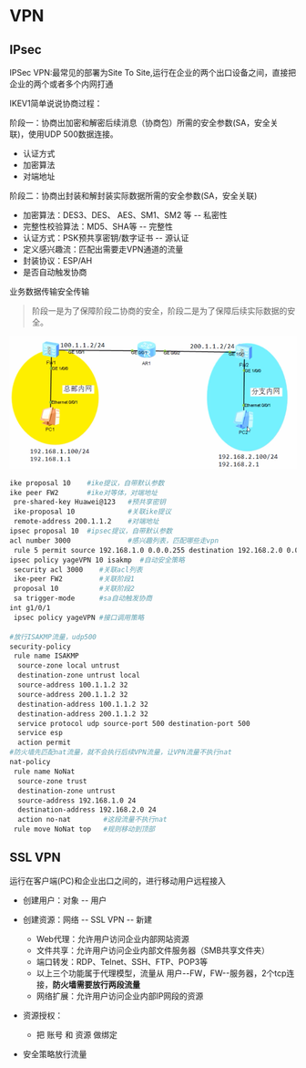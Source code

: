 # VPN

## IPsec

IPSec VPN:最常见的部署为Site To Site,运行在企业的两个出口设备之间，直接把企业的两个或者多个内网打通

IKEV1简单说说协商过程：

阶段一：协商出加密和解密后续消息（协商包）所需的安全参数(SA，安全关联)，使用UDP 500数据连接。

- 认证方式
- 加密算法
- 对端地址

阶段二：协商出封装和解封装实际数据所需的安全参数(SA，安全关联)

- 加密算法：DES3、DES、 AES、SM1、SM2 等  -- 私密性
- 完整性校验算法：MD5、SHA等  -- 完整性
- 认证方式：PSK预共享密钥/数字证书  -- 源认证
- 定义感兴趣流：匹配出需要走VPN通道的流量
- 封装协议：ESP/AH
- 是否自动触发协商

业务数据传输安全传输

> 阶段一是为了保障阶段二协商的安全，阶段二是为了保障后续实际数据的安全。

![image-20231029154227353](../images/Fs4xqNjf9thyUW7.png)

```bash
ike proposal 10    #ike提议，自带默认参数
ike peer FW2       #ike对等体，对端地址
 pre-shared-key Huawei@123   #预共享密钥
 ike-proposal 10             #关联ike提议
 remote-address 200.1.1.2    #对端地址
ipsec proposal 10  #ipsec提议，自带默认参数
acl number 3000              #感兴趣列表，匹配哪些走vpn
 rule 5 permit source 192.168.1.0 0.0.0.255 destination 192.168.2.0 0.0.0.255
ipsec policy yageVPN 10 isakmp  #自动安全策略
 security acl 3000    #关联acl列表
 ike-peer FW2         #关联阶段1
 proposal 10          #关联阶段2
 sa trigger-mode      #sa自动触发协商
int g1/0/1
 ipsec policy yageVPN #接口调用策略
 
#放行ISAKMP流量，udp500
security-policy
 rule name ISAKMP
  source-zone local untrust
  destination-zone untrust local
  source-address 100.1.1.2 32
  source-address 200.1.1.2 32
  destination-address 100.1.1.2 32
  destination-address 200.1.1.2 32
  service protocol udp source-port 500 destination-port 500
  service esp
  action permit
#防火墙先匹配nat流量，就不会执行后续VPN流量，让VPN流量不执行nat
nat-policy
 rule name NoNat
  source-zone trust
  destination-zone untrust
  source-address 192.168.1.0 24
  destination-address 192.168.2.0 24
  action no-nat        #这段流量不执行nat
 rule move NoNat top   #规则移动到顶部
```



## SSL VPN

运行在客户端(PC)和企业出口之间的，进行移动用户远程接入

- 创建用户：对象 -- 用户 

- 创建资源：网络 -- SSL VPN -- 新建
  - Web代理：允许用户访问企业内部网站资源
  - 文件共享：允许用户访问企业内部文件服务器（SMB共享文件夹）
  - 端口转发：RDP、Telnet、SSH、FTP、POP3等
  - 以上三个功能属于代理模型，流量从 用户--FW，FW--服务器，2个tcp连接，**防火墙需要放行两段流量**
  - 网络扩展：允许用户访问企业内部IP网段的资源

- 资源授权：
  - 把 账号 和 资源 做绑定

- 安全策略放行流量



